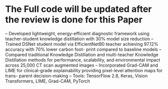 # The Full code will be updated after the review is done for this Paper
– Developed lightweight, energy-efficient diagnostic framework using teacher-student knowledge distillation with 30%
model size reduction
– Trained DSNet student model via EfficientNetB0 teacher achieving 97.12% accuracy with 70% lower carbon foot-
print compared to baseline models
– Compared traditional Knowledge Distillation and multi-teacher Knowledge Distillation methods for performance,
scalability, and environmental impact across 25,000 CT scan augmented images
– Incorporated Grad-CAM and LIME for clinical-grade explainability providing pixel-level attention maps for trans-
parent decision-making
– Tools: TensorFlow 2.8, Keras, Vision Transformers, LIME, Grad-CAM, PyTorch
